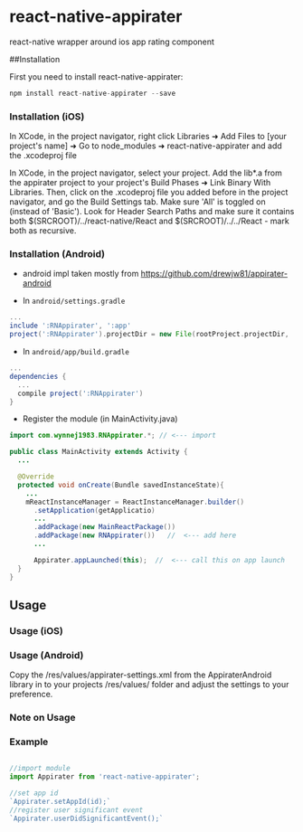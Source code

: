 # react-native-appirater
react-native wrapper around ios app rating component

##Installation

First you need to install react-native-appirater:

```javascript
npm install react-native-appirater --save
```

### Installation (iOS)

In XCode, in the project navigator, right click Libraries ➜ Add Files to [your project's name] ➜ Go to node_modules ➜ react-native-appirater and add the .xcodeproj file

In XCode, in the project navigator, select your project. Add the lib*.a from the appirater project to your project's Build Phases ➜ Link Binary With Libraries. Then, click on the .xcodeproj file you added before in the project navigator, and go the Build Settings tab. Make sure 'All' is toggled on (instead of 'Basic'). Look for Header Search Paths and make sure it contains both $(SRCROOT)/../react-native/React and $(SRCROOT)/../../React - mark both as recursive.

### Installation (Android)
* android impl taken mostly from https://github.com/drewjw81/appirater-android

* In `android/settings.gradle`

```gradle
...
include ':RNAppirater', ':app'
project(':RNAppirater').projectDir = new File(rootProject.projectDir, '../node_modules/react-native-appirater/android')
```

* In `android/app/build.gradle`

```gradle
...
dependencies {
  ...
  compile project(':RNAppirater')
}
```

* Register the module (in MainActivity.java)

```java
import com.wynnej1983.RNAppirater.*; // <--- import

public class MainActivity extends Activity {
  ...

  @Override
  protected void onCreate(Bundle savedInstanceState){
    ...
    mReactInstanceManager = ReactInstanceManager.builder()
      .setApplication(getApplicatio)
      ...
      .addPackage(new MainReactPackage())
      .addPackage(new RNAppirater())   //  <--- add here
      ...

      Appirater.appLaunched(this);  //  <--- call this on app launch
  }
}
```

## Usage

### Usage (iOS)


### Usage (Android)

Copy the /res/values/appirater-settings.xml from the AppiraterAndroid library in to your projects /res/values/ folder and adjust the settings to your preference.

### Note on Usage

### Example

```javascript

//import module
import Appirater from 'react-native-appirater';

//set app id
`Appirater.setAppId(id);`
//register user significant event
`Appirater.userDidSignificantEvent();`

```
